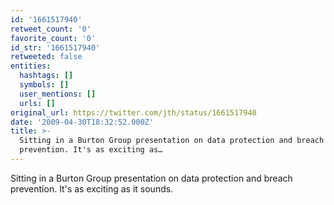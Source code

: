 ```yaml
---
id: '1661517940'
retweet_count: '0'
favorite_count: '0'
id_str: '1661517940'
retweeted: false
entities:
  hashtags: []
  symbols: []
  user_mentions: []
  urls: []
original_url: https://twitter.com/jth/status/1661517940
date: '2009-04-30T18:32:52.000Z'
title: >-
  Sitting in a Burton Group presentation on data protection and breach
  prevention. It's as exciting as…
---
```


Sitting in a Burton Group presentation on data protection and breach prevention. It's as exciting as it sounds.